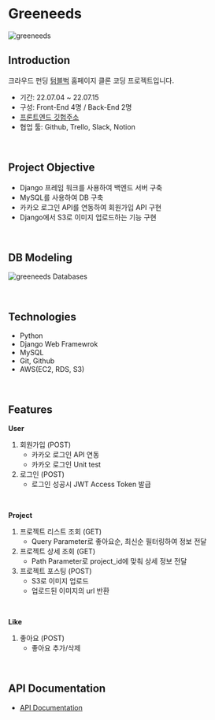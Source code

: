 # Greeneeds


![greeneeds](https://user-images.githubusercontent.com/65996045/179173662-85daefb2-5956-467e-9633-dec5ace28ea8.gif)


## Introduction
크라우드 펀딩 [텀블벅](https://tumblbug.com/discover) 홈페이지 클론 코딩 프로젝트입니다.

- 기간: 22.07.04 ~ 22.07.15
- 구성: Front-End 4명 / Back-End 2명
- [프론트엔드 깃헙주소](https://github.com/wecode-bootcamp-korea/34-2nd-greeneeds-frontend)
- 협업 툴: Github, Trello, Slack, Notion

</br>

## Project Objective
- Django 프레임 워크를 사용하여 백엔드 서버 구축
- MySQL를 사용하여 DB 구축
- 카카오 로그인 API를 연동하여 회원가입 API 구현
- Django에서 S3로 이미지 업로드하는 기능 구현

</br>

## DB Modeling
![greeneeds Databases](https://user-images.githubusercontent.com/65996045/178923387-db892fc9-ed98-4c26-ab4f-57360aa0f305.png)

</br>

## Technologies
- Python
- Django Web Framewrok
- MySQL
- Git, Github
- AWS(EC2, RDS, S3)

</br>

## Features
**User**
1. 회원가입 (POST)
    - 카카오 로그인 API 연동
    - 카카오 로그인 Unit test
2. 로그인 (POST)
    - 로그인 성공시 JWT Access Token 발급

</br>

**Project**
1. 프로젝트 리스트 조회 (GET)
	- Query Parameter로 좋아요순, 최신순 필터링하여 정보 전달
2. 프로젝트 상세 조회 (GET)
	- Path Parameter로 project_id에 맞춰 상세 정보 전달
3. 프로젝트 포스팅 (POST)
	- S3로 이미지 업로드
	- 업로드된 이미지의 url 반환

</br>

**Like**
1. 좋아요 (POST)
	- 좋아요 추가/삭제

</br>

## API Documentation
- [API Documentation](https://velog.io/@chaduri7913/Greeneeds-API-Documentation)
